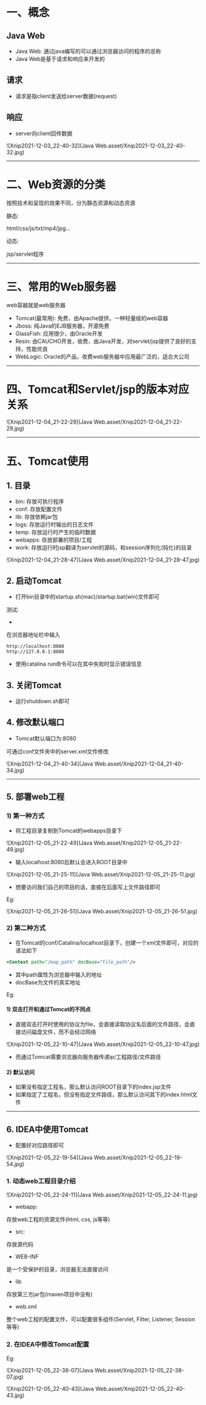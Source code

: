 # 一、概念



## Java Web

- Java Web: 通过java编写的可以通过浏览器访问的程序的总称
- Java Web是基于请求和响应来开发的







## 请求

- 请求是指client发送给server数据(request)







## 响应

- server向client回传数据

![Xnip2021-12-03_22-40-32](Java Web.asset/Xnip2021-12-03_22-40-32.jpg)

<hr>

















# 二、Web资源的分类

按照技术和呈现的效果不同，分为静态资源和动态资源



静态:

html/css/js/txt/mp4/jpg...



动态:

jsp/servlet程序

<hr>

















# 三、常用的Web服务器

web容器就是web服务器



- Tomcat(最常用): 免费，由Apache提供，一种轻量级的web容器
- Jboss: 纯Java的EJB服务器，开源免费
- GlassFish: 应用很少，由Oracle开发
- Resin: 由CAUCHO开发，收费，由Java开发，对servlet/jsp提供了良好的支持，性能优良
- WebLogic: Oracle的产品，收费web服务器中应用最广泛的，适合大公司

<hr>















# 四、Tomcat和Servlet/jsp的版本对应关系

![Xnip2021-12-04_21-22-29](Java Web.asset/Xnip2021-12-04_21-22-29.jpg)

<hr>















# 五、Tomcat使用



## 1. 目录

- bin: 存放可执行程序
- conf: 存放配置文件
- lib: 存放依赖jar包
- logs: 存放运行时输出的日志文件
- temp: 存放运行时产生的临时数据
- webapps: 存放部署的项目/工程
- work: 存放运行时jsp翻译为servlet的源码，和session序列化(钝化)的目录



![Xnip2021-12-04_21-28-47](Java Web.asset/Xnip2021-12-04_21-28-47.jpg)























## 2. 启动Tomcat

- 打开bin目录中的startup.sh(mac)/startup.bat(win)文件即可



测试:

- 

在浏览器地址栏中输入

```
http://localhost:8080
http://127.0.0.1:8080
```



- 使用catalina run命令可以在其中失败时显示错误信息

















## 3. 关闭Tomcat

- 运行shutdown.sh即可















## 4. 修改默认端口

- Tomcat默认端口为:8080



可通过conf文件夹中的server.xml文件修改

![Xnip2021-12-04_21-40-34](Java Web.asset/Xnip2021-12-04_21-40-34.jpg)

<hr>

















## 5. 部署web工程





### 1) 第一种方式

- 将工程目录复制到Tomcat的webapps目录下

![Xnip2021-12-05_21-22-49](Java Web.asset/Xnip2021-12-05_21-22-49.jpg)

- 输入localhost:8080后默认会进入ROOT目录中

![Xnip2021-12-05_21-25-11](Java Web.asset/Xnip2021-12-05_21-25-11.jpg)



- 想要访问我们自己的项目的话，直接在后面写上文件路径即可

Eg:

![Xnip2021-12-05_21-26-51](Java Web.asset/Xnip2021-12-05_21-26-51.jpg)







### 2) 第二种方式

- 在Tomcat的conf/Catalina/localhost目录下，创建一个xml文件即可，对应的语法如下

```xml
<Context path="/map_path" docBase="file_path"/>
```





- 其中path属性为浏览器中输入的地址
- docBase为文件的真实地址

Eg:

























#### 1) 双击打开和通过Tomcat的不同点

- 直接双击打开时使用的协议为file，会直接读取协议名后面的文件路径，会直接访问磁盘文件，而不会经过网络

![Xnip2021-12-05_22-10-47](Java Web.asset/Xnip2021-12-05_22-10-47.jpg)



- 而通过Tomcat需要浏览器向服务器传递ip/工程路径/文件路径








#### 2) 默认访问

- 如果没有指定工程名，那么默认访问ROOT目录下的index.jsp文件
- 如果指定了工程名，但没有指定文件路径，那么默认访问其下的index.html文件

<hr>



















## 6. IDEA中使用Tomcat

- 配置好对应路径即可

![Xnip2021-12-05_22-19-54](Java Web.asset/Xnip2021-12-05_22-19-54.jpg)











### 1. 动态web工程目录介绍

![Xnip2021-12-05_22-24-11](Java Web.asset/Xnip2021-12-05_22-24-11.jpg)

- webapp:

存放web工程的资源文件(html, css, js等等)

- src:

存放源代码

- WEB-INF

是一个受保护的目录，浏览器无法直接访问

- lib

存放第三方jar包(maven项目中没有)

- web.xml

整个web工程的配置文件，可以配置很多组件(Servlet, Filter, Listener, Session等等)

















### 2. 在IDEA中修改Tomcat配置

Eg:

![Xnip2021-12-05_22-38-07](Java Web.asset/Xnip2021-12-05_22-38-07.jpg)





![Xnip2021-12-05_22-40-43](Java Web.asset/Xnip2021-12-05_22-40-43.jpg)















